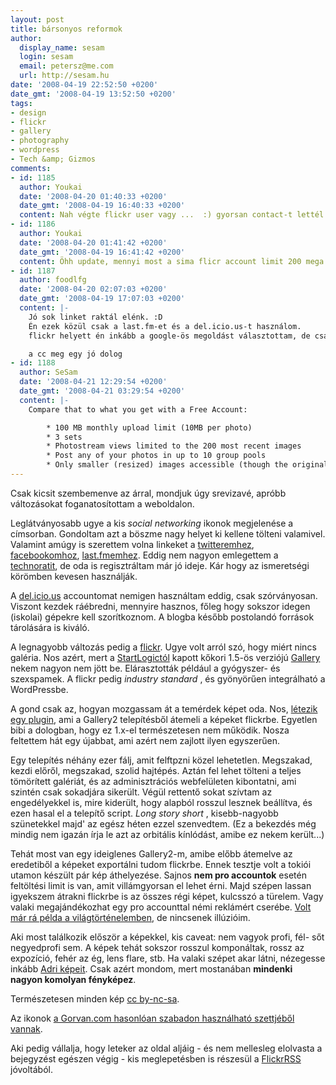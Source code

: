 ```yaml
---
layout: post
title: bársonyos reformok
author:
  display_name: sesam
  login: sesam
  email: petersz@me.com
  url: http://sesam.hu
date: '2008-04-19 22:52:50 +0200'
date_gmt: '2008-04-19 13:52:50 +0200'
tags:
- design
- flickr
- gallery
- photography
- wordpress
- Tech &amp; Gizmos
comments:
- id: 1185
  author: Youkai
  date: '2008-04-20 01:40:33 +0200'
  date_gmt: '2008-04-19 16:40:33 +0200'
  content: Nah végte flickr user vagy ...  :) gyorsan contact-t lettél :)
- id: 1186
  author: Youkai
  date: '2008-04-20 01:41:42 +0200'
  date_gmt: '2008-04-19 16:41:42 +0200'
  content: Öhh update, mennyi most a sima flicr account limit 200 mega /hó ???
- id: 1187
  author: foodlfg
  date: '2008-04-20 02:07:03 +0200'
  date_gmt: '2008-04-19 17:07:03 +0200'
  content: |-
    Jó sok linket raktál elénk. :D
    Én ezek közül csak a last.fm-et és a del.icio.us-t használom.
    flickr helyett én inkább a google-ös megoldást választottam, de csak azért, mert oda nem kellett külön regisztrálni, kényelmesebb volt.:P

    a cc meg egy jó dolog
- id: 1188
  author: SeSam
  date: '2008-04-21 12:29:54 +0200'
  date_gmt: '2008-04-21 03:29:54 +0200'
  content: |-
    Compare that to what you get with a Free Account:

        * 100 MB monthly upload limit (10MB per photo)
        * 3 sets
        * Photostream views limited to the 200 most recent images
        * Post any of your photos in up to 10 group pools
        * Only smaller (resized) images accessible (though the originals are saved in case you upgrade later)
---
```


Csak kicsit szembemenve az árral, mondjuk úgy srevizavé, apróbb változásokat foganatosítottam a weboldalon.

Leglátványosabb ugye a kis _social networking_ ikonok megjelenése a címsorban. Gondoltam azt a böszme nagy helyet ki kellene tölteni valamivel. Valamint amúgy is szerettem volna linkeket a [twitteremhez](http://twitter.com/sesam), [facebookomhoz](http://www.facebook.com/profile.php?id=560036693), [last.fmemhez](http://www.last.fm/user/sesamsys). Eddig nem nagyon emlegettem a [technoratit](http://technorati.com/blogs/sesam.hu/WordPress), de oda is regisztráltam már jó ideje. Kár hogy az ismeretségi körömben kevesen használják.

A [del.icio.us](http://del.icio.us/sesamsys) accountomat nemigen használtam eddig, csak szórványosan. Viszont kezdek ráébredni, mennyire hasznos, főleg hogy sokszor idegen (iskolai) gépekre kell szorítkoznom. A blogba később postolandó források tárolására is kiváló.

A legnagyobb változás pedig a [flickr](http://www.flickr.com/photos/sesamsys). Ugye volt arról szó, hogy miért nincs galéria. Nos azért, mert a [StartLogictól](http://www.startlogic.com) kapott kőkori 1.5-ös verziójú [Gallery](http://gallery.menalto.com) nekem nagyon nem jött be. Elárasztották például a gyógyszer- és szexspamek. A flickr pedig _industry standard_ , és gyönyörűen integrálható a WordPressbe.

A gond csak az, hogyan mozgassam át a temérdek képet oda. Nos, [létezik egy plugin](http://gallery2flickr.sourceforge.net), ami a Gallery2 telepítésből átemeli a képeket flickrbe. Egyetlen bibi a dologban, hogy ez 1.x-el természetesen nem működik. Nosza feltettem hát egy újabbat, ami azért nem zajlott ilyen egyszerűen.

Egy telepítés néhány ezer fálj, amit felftpzni közel lehetetlen. Megszakad, kezdi előről, megszakad, szolid hajtépés. Aztán fel lehet tölteni a teljes tömörített galériát, és az adminisztrációs webfelületen kibontatni, ami szintén csak sokadjára sikerült. Végül rettentő sokat szívtam az engedélyekkel is, mire kiderült, hogy alapból rosszul lesznek beállítva, és ezen hasal el a telepítő script. _Long story short_ , kisebb-nagyobb szünetekkel majd' az egész héten ezzel szenvedtem. (Ez a bekezdés még mindig nem igazán írja le azt az orbitális kínlódást, amibe ez nekem került...)

Tehát most van egy ideiglenes Gallery2-m, amibe előbb átemelve az eredetiből a képeket exportálni tudom flickrbe. Ennek tesztje volt a tokiói utamon készült pár kép áthelyezése. Sajnos **nem pro accountok** esetén feltöltési limit is van, amit villámgyorsan el lehet érni. Majd szépen lassan igyekszem átrakni flickrbe is az összes régi képet, kulcsszó a türelem. Vagy valaki megajándékozhat egy pro accounttal némi reklámért cserébe. [Volt már rá példa a világtörténelemben](http://yummie.hu/archives/2007/10/04/you-have-a-flickr-pro-account), de nincsenek illúzióim.

Aki most találkozik először a képekkel, kis caveat: nem vagyok profi, fél- sőt negyedprofi sem. A képek tehát sokszor rosszul komponáltak, rossz az expozíció, fehér az ég, lens flare, stb. Ha valaki szépet akar látni, nézegesse inkább [Adri képeit](http://www.flickr.com/photos/j-adree). Csak azért mondom, mert mostanában **mindenki nagyon komolyan fényképez**.

Természetesen minden kép [cc by-nc-sa](http://creativecommons.org/licenses/by-nc-sa/2.0/deed.en).

Az ikonok [a Gorvan.com hasonlóan szabadon használható szettjéből vannak](http://www.gorvan.com/design/icons/social-website-buttons).

Aki pedig vállalja, hogy leteker az oldal aljáig - és nem mellesleg elolvasta a bejegyzést egészen végig - kis meglepetésben is részesül a [FlickrRSS](http://eightface.com/wordpress/flickrrss) jóvoltából.
